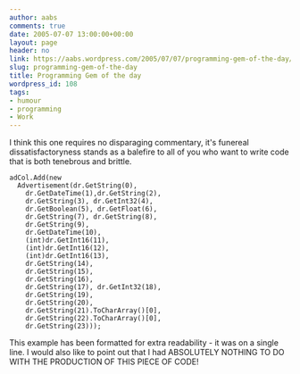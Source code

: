 ```yaml
---
author: aabs
comments: true
date: 2005-07-07 13:00:00+00:00
layout: page
header: no
link: https://aabs.wordpress.com/2005/07/07/programming-gem-of-the-day/
slug: programming-gem-of-the-day
title: Programming Gem of the day
wordpress_id: 108
tags:
- humour
- programming
- Work
---
```


I think this one requires no disparaging commentary, it's funereal dissatisfactoryness stands as a balefire to all of you who want to write code that is both tenebrous and brittle.

    
    adCol.Add(new
      Advertisement(dr.GetString(0),
        dr.GetDateTime(1),dr.GetString(2),
        dr.GetString(3), dr.GetInt32(4),
        dr.GetBoolean(5), dr.GetFloat(6),
        dr.GetString(7), dr.GetString(8),
        dr.GetString(9),
        dr.GetDateTime(10),
        (int)dr.GetInt16(11),
        (int)dr.GetInt16(12),
        (int)dr.GetInt16(13),
        dr.GetString(14),
        dr.GetString(15),
        dr.GetString(16),
        dr.GetString(17), dr.GetInt32(18),
        dr.GetString(19),
        dr.GetString(20),
        dr.GetString(21).ToCharArray()[0],
        dr.GetString(22).ToCharArray()[0],
        dr.GetString(23)));


This example has been formatted for extra readability - it was on a single line.
I would also like to point out that I had ABSOLUTELY NOTHING TO DO WITH THE PRODUCTION OF THIS PIECE OF CODE! 
